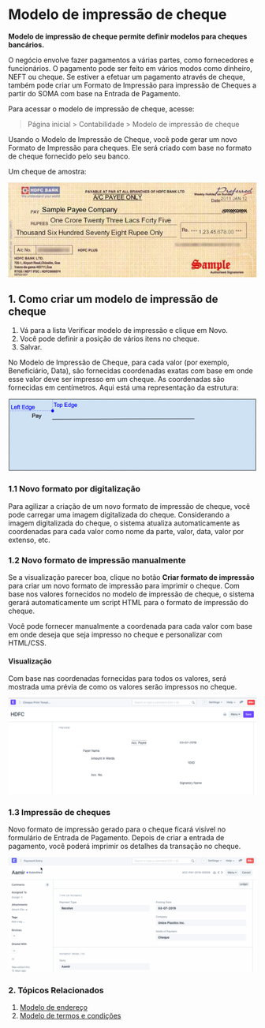 # Modelo de impressão de cheque


**Modelo de impressão de cheque permite definir modelos para cheques bancários.**


O negócio envolve fazer pagamentos a várias partes, como fornecedores e funcionários. O pagamento pode ser feito em vários modos como dinheiro, NEFT ou cheque. Se estiver a efetuar um pagamento através de cheque, também pode criar um Formato de Impressão para impressão de Cheques a partir do SOMA com base na Entrada de Pagamento.


Para acessar o modelo de impressão de cheque, acesse:



> 
> Página inicial > Contabilidade > Modelo de impressão de cheque
> 
> 
> 


Usando o Modelo de Impressão de Cheque, você pode gerar um novo Formato de Impressão para cheques. Ele será criado com base no formato de cheque fornecido pelo seu banco.


Um cheque de amostra:


![Sample Cheque](/files/sample-cheque.jpg)


## 1. Como criar um modelo de impressão de cheque


1. Vá para a lista Verificar modelo de impressão e clique em Novo.
2. Você pode definir a posição de vários itens no cheque.
3. Salvar.


No Modelo de Impressão de Cheque, para cada valor (por exemplo, Beneficiário, Data), são fornecidas coordenadas exatas com base em onde esse valor deve ser impresso em um cheque. As coordenadas são fornecidas em centímetros. Aqui está uma representação da estrutura:


![Sample Cheque](/files/cheque-1.png)


### 1.1 Novo formato por digitalização


Para agilizar a criação de um novo formato de impressão de cheque, você pode carregar uma imagem digitalizada do cheque. Considerando a imagem digitalizada do cheque, o sistema atualiza automaticamente as coordenadas para cada valor como nome da parte, valor, data, valor por extenso, etc.


### 1.2 Novo formato de impressão manualmente


Se a visualização parecer boa, clique no botão **Criar formato de impressão** para criar um novo formato de impressão para imprimir o cheque. Com base nos valores fornecidos no modelo de impressão de cheque, o sistema gerará automaticamente um script HTML para o formato de impressão do cheque.


Você pode fornecer manualmente a coordenada para cada valor com base em onde deseja que seja impresso no cheque e personalizar com HTML/CSS.


#### Visualização


Com base nas coordenadas fornecidas para todos os valores, será mostrada uma prévia de como os valores serão impressos no cheque.


![Sample Cheque](/files/cheque-2.png)


### 1.3 Impressão de cheques


Novo formato de impressão gerado para o cheque ficará visível no formulário de Entrada de Pagamento. Depois de criar a entrada de pagamento, você poderá imprimir os detalhes da transação no cheque.


![Sample Cheque](/files/cheque-3.gif)


### 2. Tópicos Relacionados


1. [Modelo de endereço](/docs/pt/setting-up/print/address-template)
2. [Modelo de termos e condições](/docs/pt/setting-up/print/terms-and-conditions)
